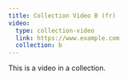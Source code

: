 ```yaml
---
title: Collection Video B (fr)
video:
  type: collection-video
  link: https://www.example.com
  collection: b
---
```


This is a video in a collection.
